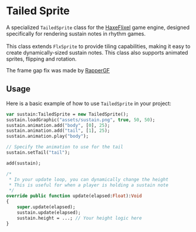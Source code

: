 # Tailed Sprite
A specialized `TailedSprite` class for the [HaxeFlixel](https://haxeflixel.com/) game engine, designed specifically for rendering sustain notes in rhythm games.
<br/>
<br/>
This class extends `FlxSprite` to provide tiling capabilities, making it easy to create dynamically-sized sustain notes. This class also supports animated sprites, flipping and rotation.

The frame gap fix was made by [RapperGF](https://github.com/rappergf)

## Usage

Here is a basic example of how to use `TailedSprite` in your project:

```haxe
var sustain:TailedSprite = new TailedSprite();
sustain.loadGraphic("assets/sustain.png", true, 50, 50);
sustain.animation.add("body", [0], 25);
sustain.animation.add("tail", [1], 25);
sustain.animation.play("body");

// Specify the animation to use for the tail
sustain.setTail("tail");

add(sustain);

/* 
 * In your update loop, you can dynamically change the height
 * This is useful for when a player is holding a sustain note
 */
override public function update(elapsed:Float):Void
{
    super.update(elapsed);
    sustain.update(elapsed);
    sustain.height = ...; // Your height logic here
}
```
